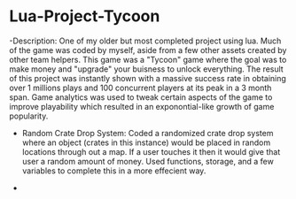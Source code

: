 # Lua-Project-Tycoon


-Description: 
One of my older but most completed project using lua. Much of the game was coded by myself, aside from a few other assets created by other team helpers. This game was a "Tycoon" game where the goal was to make money and "upgrade" your buisness to unlock everything. The result of this project was instantly shown with a massive success rate in obtaining over 1 millions plays and 100 concurrent players at its peak in a 3 month span. Game analytics was used to tweak certain aspects of the game to improve playability which resulted in an exponontial-like growth of game popularity.

- Random Crate Drop System:
Coded a randomized crate drop system where an object (crates in this instance) would be placed in random locations through out a map. If a user touches it then it would give that user a random amount of money. Used functions, storage, and a few variables to complete this in a more effecient way.

- 
